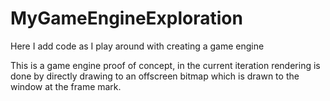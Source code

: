 # MyGameEngineExploration
Here I add code as I play around with creating a game engine

This is a game engine proof of concept, in the current iteration rendering is done by directly drawing to an offscreen bitmap
which is drawn to the window at the frame mark.
